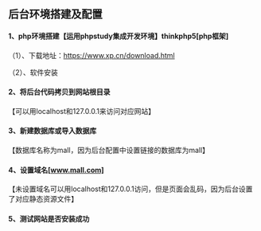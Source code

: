 ## 后台环境搭建及配置

#### 1、php环境搭建【运用phpstudy集成开发环境】thinkphp5[php框架]

（1）、下载地址：https://www.xp.cn/download.html

（2）、软件安装

#### 2、将后台代码拷贝到网站根目录

【可以用localhost和127.0.0.1来访问对应网站】

#### 3、新建数据库或导入数据库

【数据库名称为mall，因为后台配置中设置链接的数据库为mall】

#### 4、设置域名[www.mall.com]

【未设置域名可以用localhost和127.0.0.1访问，但是页面会乱码，因为后台设置了对应静态资源文件】

#### 5、测试网站是否安装成功



